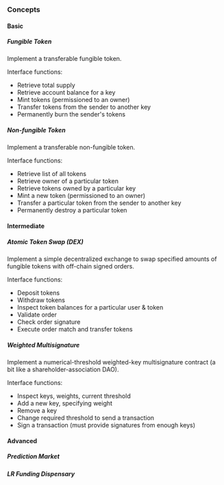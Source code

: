### Concepts

#### Basic

##### Fungible Token

Implement a transferable fungible token.

Interface functions:
- Retrieve total supply
- Retrieve account balance for a key
- Mint tokens (permissioned to an owner)
- Transfer tokens from the sender to another key
- Permanently burn the sender's tokens

##### Non-fungible Token

Implement a transferable non-fungible token.

Interface functions:
- Retrieve list of all tokens
- Retrieve owner of a particular token
- Retrieve tokens owned by a particular key
- Mint a new token (permissioned to an owner)
- Transfer a particular token from the sender to another key
- Permanently destroy a particular token

#### Intermediate

##### Atomic Token Swap (DEX)

Implement a simple decentralized exchange to swap specified amounts of fungible tokens with off-chain signed orders.

Interface functions:
- Deposit tokens
- Withdraw tokens
- Inspect token balances for a particular user & token
- Validate order
- Check order signature
- Execute order match and transfer tokens

##### Weighted Multisignature

Implement a numerical-threshold weighted-key multisignature contract (a bit like a shareholder-association DAO).

Interface functions:
- Inspect keys, weights, current threshold
- Add a new key, specifying weight
- Remove a key
- Change required threshold to send a transaction
- Sign a transaction (must provide signatures from enough keys)

#### Advanced

##### Prediction Market

##### LR Funding Dispensary
